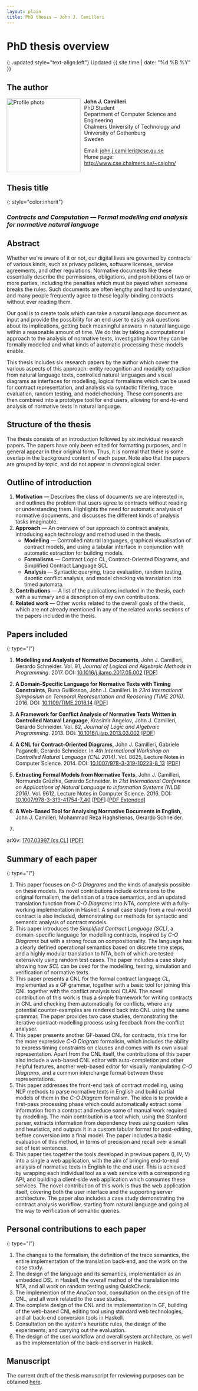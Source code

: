 ```yaml
---
layout: plain
title: PhD thesis — John J. Camilleri
---
```


# PhD thesis overview

{: .updated style="text-align:left"}
Updated {{ site.time | date: "%d %B %Y" }}

## The author

<img src="{{ site.baseurl }}/images/photo.jpg" alt="Profile photo" class="frame" style="float:left; height: 200px; margin:0px 10px 0px 0px" />

**John J. Camilleri**  
PhD Student  
Department of Computer Science and Engineering  
Chalmers University of Technology and University of Gothenburg  
Sweden

Email: <john.j.camilleri@cse.gu.se>  
Home page: <http://www.cse.chalmers.se/~cajohn/>

<div style="clear:both"></div>

## Thesis title

{: style="color:inherit"}
### _Contracts and Computation — Formal modelling and analysis for normative natural language_

## Abstract

Whether we're aware of it or not, our digital lives are governed by contracts of various kinds, such as privacy policies, software licenses, service agreements, and other regulations. Normative documents like these essentially describe the permissions, obligations, and prohibitions of two or more parties, including the penalties which must be payed when someone breaks the rules. Such documents are often lengthy and hard to understand, and many people frequently agree to these legally-binding contracts without ever reading them.

Our goal is to create tools which can take a natural language document as input and provide the possibility for an end user to easily ask questions about its implications, getting back meaningful answers in natural language within a reasonable amount of time. We do this by taking a computational approach to the analysis of normative texts, investigating how they can be formally modelled and what kinds of automatic processing these models enable.

This thesis includes six research papers by the author which cover the various aspects of this approach: entity recognition and modality extraction from natural language texts, controlled natural languages and visual diagrams as interfaces for modelling, logical formalisms which can be used for contract representation, and analysis via syntactic filtering, trace evaluation, random testing, and model checking. These components are then combined into a prototype tool for end users, allowing for end-to-end analysis of normative texts in natural language.


## Structure of the thesis

The thesis consists of an introduction followed by six individual research papers.
The papers have only been edited for formatting purposes, and in general appear in their original form.
Thus, it is normal that there is some overlap in the background content of each paper.
Note also that the papers are grouped by topic, and do not appear in chronological order.

## Outline of introduction

1. **Motivation** — Describes the class of documents we are interested in, and outlines the problem that users agree to contracts without reading or understanding them. Highlights the need for automatic analysis of normative documents, and discusses the different kinds of analysis tasks imaginable.
2. **Approach** — An overview of our approach to contract analysis, introducing each technology and method used in the thesis.
    - **Modelling** — Controlled natural languages, graphical visualisation of contract models, and using a tabular interface in conjunction with automatic extraction for building models.
    - **Formalisms** — Contract Logic CL, Contract-Oriented Diagrams, and Simplified Contract Language SCL
    - **Analysis** — Syntactic querying, trace evaluation, random testing, deontic conflict analysis, and model checking via translation into timed automata.
3. **Contributions** — A list of the publications included in the thesis, each with a summary and a description of my own contributions.
4. **Related work** — Other works related to the overall goals of the thesis, which are not already mentioned in any of the related works sections of the papers included in the thesis.

## Papers included

{: type="I"}
1. **Modelling and Analysis of Normative Documents**,
John J. Camilleri, Gerardo Schneider.
Vol. 91, _Journal of Logical and Algebraic Methods in Programming_. 2017.
DOI: [10.1016/j.jlamp.2017.05.002](http://dx.doi.org/10.1016/j.jlamp.2017.05.002)
[[PDF](http://academic.johnjcamilleri.com/papers/jlamp2017.pdf)]

2. **A Domain-Specific Language for Normative Texts with Timing Constraints**,
Runa Gulliksson, John J. Camilleri.
In _23rd International Symposium on Temporal Representation and Reasoning (TIME 2016)_. 2016.
DOI: [10.1109/TIME.2016.14](http://dx.doi.org/10.1109/TIME.2016.14)
[[PDF](http://academic.johnjcamilleri.com/papers/time2016.pdf)]

3. **A Framework for Conflict Analysis of Normative Texts Written in Controlled Natural Language**,
Krasimir Angelov, John J. Camilleri, Gerardo Schneider.
Vol. 82, _Journal of Logic and Algebraic Programming_. 2013.
DOI: [10.1016/j.jlap.2013.03.002](http://dx.doi.org/10.1016/j.jlap.2013.03.002)
[[PDF](http://academic.johnjcamilleri.com/papers/jlap2013.pdf)]

4. **A CNL for Contract-Oriented Diagrams**,
John J. Camilleri, Gabriele Paganelli, Gerardo Schneider.
In _4th International Workshop on Controlled Natural Language (CNL 2014)_.
Vol. 8625, Lecture Notes in Computer Science. 2014.
DOI: [10.1007/978-3-319-10223-8_13](http://dx.doi.org/10.1007/978-3-319-10223-8_13)
[[PDF](http://academic.johnjcamilleri.com/papers/cnl2014.pdf)]

5. **Extracting Formal Models from Normative Texts**,
John J. Camilleri, Normunds Grūzītis, Gerardo Schneider.
In _21st International Conference on Applications of Natural Language to Information Systems (NLDB 2016)_.
Vol. 9612, Lecture Notes in Computer Science. 2016.
DOI: [10.1007/978-3-319-41754-7_40](http://dx.doi.org/10.1007/978-3-319-41754-7_40)
[[PDF](http://academic.johnjcamilleri.com/papers/nldb2016.pdf)]
[[PDF Extended](http://academic.johnjcamilleri.com/papers/nldb2016extended.pdf)]

6. **A Web-Based Tool for Analysing Normative Documents in English**,
John J. Camilleri, Mohammad Reza Haghshenas, Gerardo Schneider.
2017.
arXiv: [1707.03997 [cs.CL]](https://arxiv.org/abs/1707.03997)
[[PDF](http://academic.johnjcamilleri.com/papers/ifm2017.pdf)]

## Summary of each paper

{: type="I"}
1. This paper focuses on _C-O Diagrams_ and the kinds of analysis possible on these models.
Its novel contributions include
extensions to the original formalism,
the definition of a trace semantics,
and an updated translation function from _C-O Diagrams_ into NTA, complete with a fully-working implementation in Haskell.
A small case study from a real-world contract is also included, demonstrating our methods for syntactic and semantic analysis of contract models.
2. This paper introduces the _Simplified Contract Language (SCL)_,
a domain-specific language for modelling contracts,
inspired by _C-O Diagrams_ but with a strong focus on compositionality.
The language has a clearly defined operational semantics based on discrete time steps,
and a highly modular translation to NTA,
both of which are tested extensively using random test cases.
The paper includes a case study showing how _SCL_ can be used for the modelling, testing, simulation and verification of normative texts.
3. This paper presents a CNL for the formal contract language _CL_, implemented as a GF grammar,
together with a basic tool for joining this CNL together with the conflict analysis tool CLAN.
The novel contribution of this work is thus a simple framework for writing contracts in CNL and checking them automatically for conflicts, where any potential counter-examples are rendered back into CNL using the same grammar.
The paper provides two case studies, demonstrating the iterative contract-modelling process using feedback from the conflict analyser.
4. This paper presents another GF-based CNL for contracts, this time for the more expressive _C-O Diagram_ formalism,
which includes the ability to express timing constraints on clauses and comes with its own visual representation.
Apart from the CNL itself, the contributions of this paper also include
a web-based CNL editor with auto-completion and other helpful features,
another web-based editor for visually manipulating _C-O Diagrams_,
and a common interchange format between these representations.
5. This paper addresses the front-end task of contract modelling,
using NLP methods to parse normative texts in English and build partial models of them in the _C-O Diagram_ formalism.
The idea is to provide a first-pass processing phase which could automatically extract some information from a contract and reduce some of manual work required by modelling.
The main contribution is a tool which, using the Stanford parser,
extracts information from dependency trees using custom rules and heuristics,
and outputs it in a custom tabular format for post-editing, before conversion into a final model.
The paper includes a basic evaluation of this method, in terms of precision and recall over a small set of test sentences.
6. This paper ties together the tools developed in previous papers (I, IV, V)
into a single a web application, with the aim of bringing end-to-end analysis of normative texts in English to the end user.
This is achieved by wrapping each individual tool as a web service with a corresponding API,
and building a client-side web application which consumes these services.
The novel contribution of this work is thus the web application itself, covering both the user interface and the supporting server architecture.
The paper also includes a case study demonstrating the contract analysis workflow,
starting from natural language and going all the way to verification of semantic queries.

## Personal contributions to each paper

{: type="I"}
1. The changes to the formalism,
the definition of the trace semantics,
the entire implementation of the translation back-end,
and the work on the case study.
2. The design of the language and its semantics,
implementation as an embedded DSL in Haskell,
the overall method of the translation into NTA,
and all work on random testing using QuickCheck.
3. The implemention of the _AnaCon_ tool,
consultation on the design of the CNL,
and all work related to the case studies.
4. The complete design of the CNL and its implementation in GF,
building of the web-based CNL editing tool using standard web technologies,
and all back-end conversion tools in Haskell.
5. Consultation on the system's heuristic rules,
the design of the experiments,
and carrying out the evaluation.
6. The design of the user workflow and overall system architecture,
as well as the implementation of the back-end server in Haskell.


## Manuscript

The current draft of the thesis manuscript for reviewing purposes can be obtained [here](http://www.cse.chalmers.se/~cajohn/phd-thesis-draft.pdf).   
